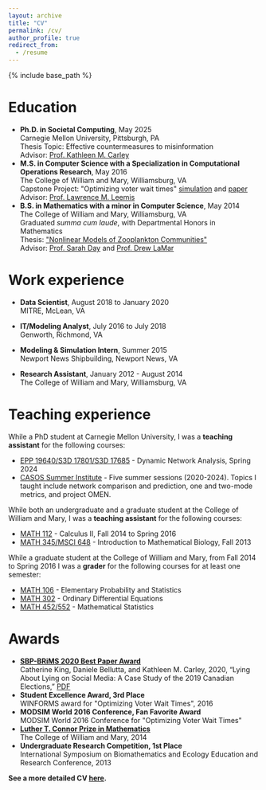 ```yaml
---
layout: archive
title: "CV"
permalink: /cv/
author_profile: true
redirect_from:
  - /resume
---
```


{% include base_path %}


Education
======
* <b>Ph.D. in Societal Computing</b>, May 2025 <br>
  Carnegie Mellon University, Pittsburgh, PA <br>
  Thesis Topic: Effective countermeasures to misinformation<br>
  Advisor: [Prof. Kathleen M. Carley](http://www.casos.cs.cmu.edu/bios/carley/carley.html)
* <b>M.S. in Computer Science with a Specialization in Computational Operations Research</b>, May 2016 <br>
  The College of William and Mary, Williamsburg, VA <br>
  Capstone Project: "Optimizing voter wait times" [simulation](https://faster-voting.wm.edu) and [paper](https://ieeexplore.ieee.org/document/7489298) <br>
  Advisor: [Prof. Lawrence M. Leemis](http://www.math.wm.edu/~leemis/)
* <b>B.S. in Mathematics with a minor in Computer Science</b>, May 2014 <br>
  The College of William and Mary, Williamsburg, VA <br>
  Graduated <i>summa cum laude</i>, with Departmental Honors in Mathematics<br>
  Thesis: ["Nonlinear Models of Zooplankton Communities"](https://scholarworks.wm.edu/honorstheses/71/) <br>
  Advisor: [Prof. Sarah Day](http://www.math.wm.edu/~sday/) and [Prof. Drew LaMar](https://www.wm.edu/as/cams/mathematical-biology/faculty/lamar-md.php)

Work experience
======
* <b>Data Scientist</b>, August 2018 to January 2020 <br>
  MITRE, McLean, VA

* <b>IT/Modeling Analyst</b>, July 2016 to July 2018 <br>
  Genworth, Richmond, VA
  
* <b>Modeling & Simulation Intern</b>, Summer 2015 <br>
  Newport News Shipbuilding, Newport News, VA
  
* <b>Research Assistant</b>, January 2012 - August 2014 <br>
  The College of William and Mary, Williamsburg, VA
  
Teaching experience
======
While a PhD student at Carnegie Mellon University, I was a <b>teaching assistant</b> for the following courses:
* [EPP 19640/S3D 17801/S3D 17685](https://www.cmu.edu/ideas-social-cybersecurity/courses/19-640.html) - Dynamic Network Analysis, Spring 2024
* [CASOS Summer Institute](https://www.cmu.edu/casos-center/events/summer-institute.html) - Five summer sessions (2020-2024). Topics I taught include network comparison and prediction, one and two-mode metrics, and project OMEN.

While both an undergraduate and a graduate student at the College of William and Mary, I was a <b>teaching assistant</b> for the following courses:
* [MATH 112](https://www.wm.edu/as/mathematics/undergrad/wheretostart/math112/index.php) - Calculus II, Fall 2014 to Spring 2016
* [MATH 345/MSCI 648](http://catalog.wm.edu/preview_course_nopop.php?catoid=5&coid=8334) - Introduction to Mathematical Biology, Fall 2013

While a graduate student at the College of William and Mary, from Fall 2014 to Spring 2016 I was a <b>grader</b> for the following courses for at least one semester:
* [MATH 106](https://catalog.wm.edu/preview_course_nopop.php?catoid=12&coid=31181) - Elementary Probability and Statistics
* [MATH 302](https://catalog.wm.edu/preview_course_nopop.php?catoid=7&coid=12598) - Ordinary Differential Equations
* [MATH 452/552](https://catalog.wm.edu/preview_course_nopop.php?catoid=12&coid=31212) - Mathematical Statistics

Awards
======
* <b>[SBP-BRiMS 2020 Best Paper Award](http://sbp-brims.org/2021/priorwinners/)</b><br>
Catherine King, Daniele Bellutta, and Kathleen M. Carley, 2020, “Lying About Lying on Social Media: A Case Study of the 2019 Canadian Elections,” 
[PDF](https://kingcatherine.github.io/files/Canada_Paper_v3.pdf)
* <b>Student Excellence Award, 3rd Place</b><br>
  WINFORMS award for "Optimizing Voter Wait Times", 2016
* <b>MODSIM World 2016 Conference, Fan Favorite Award</b><br>
  MODSIM World 2016 Conference for "Optimizing Voter Wait Times"
* <b>[Luther T. Connor Prize in Mathematics](https://www.wm.edu/as/mathematics/forstudents/studentawards/index.php)</b><br>
  The College of William and Mary, 2014
* <b>Undergraduate Research Competition, 1st Place</b><br>
  International Symposium on Biomathematics and Ecology Education and Research Conference, 2013
  
<b>See a more detailed CV [here](https://kingcatherine.github.io/files/CatherineKingCV_Jun2025.pdf).</b>
